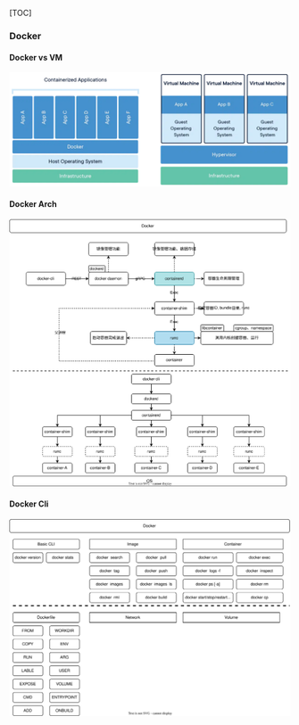 [TOC]

### Docker

#### Docker vs VM

![docker-containerized-and-vm-transparent-bg.png](./images/docker-containerized-and-vm-transparent-bg.png.webp)

#### Docker Arch

![Docker-Arch](./images/Docker-Arch.svg)

#### Docker Cli

![Docker](./images/Docker.svg)